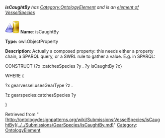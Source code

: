 ___isCaughtBy__ has [Category:OntologyElement](../../Category/OntologyElement.md "Category:OntologyElement") and is an [element of](../../Property/ElementOf.md "Property:ElementOf") [VesselSpecies](../../Submissions/VesselSpecies.md "Submissions:VesselSpecies")_


  




[![ObjectProperty](../../images/thumb/c/c3/ObjectProperty.gif/45px-ObjectProperty.gif)](../../Image/ObjectProperty.gif.md "ObjectProperty")
__Name__: isCaughtBy 


__Type:__ owl:ObjectProperty 


__Description__: Actually a composed property: this needs either a property chain, a SPARQL query, or a SWRL rule to gather a value. E.g. in SPARQL:


  



CONSTRUCT {?x :catchesSpecies ?y . ?y isCaughtBy ?x}


WHERE {


?x gearvessel:usesGearType ?z .


?z gearspecies:catchesSpecies ?y


} 





Retrieved from "[http://ontologydesignpatterns.org/wiki/Submissions:VesselSpecies/isCaughtBy](../../Submissions/GearSpecies/isCaughtBy.md)"
 [Category](http://ontologydesignpatterns.org/wiki/Special:Categories "Special:Categories"): [OntologyElement](../../Category/OntologyElement.md "Category:OntologyElement")
